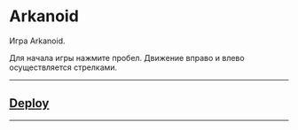 # Arkanoid

Игра Arkanoid.

Для начала игры нажмите пробел.
Движение вправо и влево осуществляется стрелками.

---

## [Deploy](https://indiel.github.io/Arkanoid/)

---
